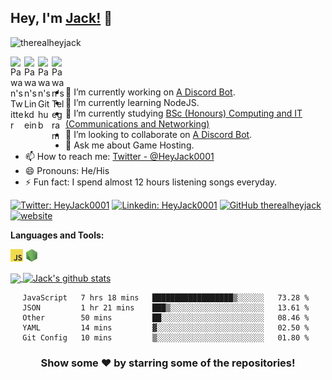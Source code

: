 ## Hey, I'm [Jack!](https://heyjack.info) 👋

<p align="left"> <img src="https://komarev.com/ghpvc/?username=therealheyjack&label=Views&color=blue&style=plastic" alt="therealheyjack" /> </p>

<a href="https://twitter.com/HeyJack0001">
  <img align="left" alt="Pawan's Twitter" width="22px" src="https://cdn.jsdelivr.net/npm/simple-icons@v3/icons/twitter.svg" />
</a>
<a href="https://linkedin.com/in/HeyJack0001">
  <img align="left" alt="Pawan's Linkdein" width="22px" src="https://cdn.jsdelivr.net/npm/simple-icons@v3/icons/linkedin.svg" />
</a>
<a href="https://github.com/therealheyjack">
  <img align="left" alt="Pawan's Github" width="22px" src="https://cdn.jsdelivr.net/npm/simple-icons@v3/icons/github.svg" />
</a>
<a href="https://t.me/HeyJack0001">
  <img align="left" alt="Pawan's Telegram" width="22px" src="https://cdn.jsdelivr.net/npm/simple-icons@v3/icons/telegram.svg" />
</a>


<br/>
<br/>



- 🔭 I’m currently working on [A Discord Bot](https://github.com/TheRealHeyJack/fictional-spoon).
- 🌱 I’m currently learning NodeJS.
- 🌱 I’m currently studying [BSc (Honours) Computing and IT (Communications and Networking)](http://www.open.ac.uk/courses/computing-it/degrees/bsc-computing-it-communications-networking-q62-cnet)
- 👯 I’m looking to collaborate on [A Discord Bot](https://github.com/TheRealHeyJack/fictional-spoon).
- 💬 Ask me about Game Hosting.
- 📫 How to reach me: [Twitter - @HeyJack0001](https://twitter.com/HeyJack0001)
- 😄 Pronouns: He/His
- ⚡ Fun fact: I spend almost 12 hours listening songs everyday.

[![Twitter: HeyJack0001](https://img.shields.io/twitter/follow/HeyJack0001?style=social)](https://twitter.com/HeyJack0001)
[![Linkedin: HeyJack0001](https://img.shields.io/badge/-HeyJack0001-blue?style=flat-square&logo=Linkedin&logoColor=white&link=https://www.linkedin.com/in/HeyJack0001/)](https://www.linkedin.com/in/HeyJack0001/)
[![GitHub therealheyjack](https://img.shields.io/github/followers/therealheyjack?label=follow&style=social)](https://github.com/therealheyjack)
[![website](https://img.shields.io/badge/PortfolioWebsite-heyjack.info-2648ff?style=flat-square&logo=google-chrome)](https://heyjack.info/)


**Languages and Tools:**  

<code><img height="20" src="https://raw.githubusercontent.com/github/explore/80688e429a7d4ef2fca1e82350fe8e3517d3494d/topics/javascript/javascript.png"></code>
<code><img height="20" src="https://raw.githubusercontent.com/github/explore/80688e429a7d4ef2fca1e82350fe8e3517d3494d/topics/nodejs/nodejs.png"></code>    

<a href="https://github.com/therealheyjack">
  <img align="center" src="https://github-readme-stats.vercel.app/api/top-langs/?username=therealheyjack&theme=dark&hide_langs_below=1" />
</a>
<a href="https://github.com/therealheyjack">
 <img align="center" src="https://github-readme-stats.vercel.app/api?username=therealheyjack&show_icons=true&theme=dark&line_height=27" alt="Jack's github stats"/>
</a>
<div align="center">

<!--START_SECTION:waka-->
```text
JavaScript   7 hrs 18 mins   ██████████████████▒░░░░░░   73.28 % 
JSON         1 hr 21 mins    ███▒░░░░░░░░░░░░░░░░░░░░░   13.61 % 
Other        50 mins         ██░░░░░░░░░░░░░░░░░░░░░░░   08.46 % 
YAML         14 mins         ▓░░░░░░░░░░░░░░░░░░░░░░░░   02.50 % 
Git Config   10 mins         ▒░░░░░░░░░░░░░░░░░░░░░░░░   01.80 % 
```
<!--END_SECTION:waka-->

### Show some ❤️ by starring some of the repositories!

</div>
